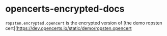 # opencerts-encrypted-docs

`ropsten.encrypted.opencert` is the encrypted version of [the demo ropsten cert](https://dev.opencerts.io/static/demo/ropsten.opencert
